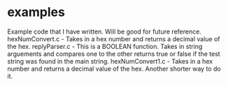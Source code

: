 # examples
Example code that I have written. Will be good for future reference. 
hexNumConvert.c - Takes in a hex number and returns a decimal value of the hex. 
replyParser.c - This is a BOOLEAN function. Takes in string arguements and compares one to the other returns true or false if the test string was found in the main string. 
hexNumConvert1.c - Takes in a hex number and returns a decimal value of the hex. Another shorter way to do it. 
